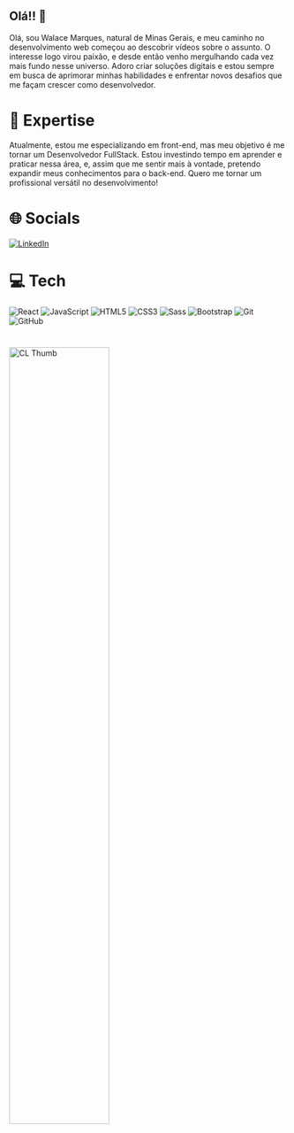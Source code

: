 ## Olá!! 👋

Olá, sou Walace Marques, natural de Minas Gerais, e meu caminho no desenvolvimento web começou ao descobrir vídeos sobre o assunto. O interesse logo virou paixão, e desde então venho mergulhando cada vez mais fundo nesse universo. Adoro criar soluções digitais e estou sempre em busca de aprimorar minhas habilidades e enfrentar novos desafios que me façam crescer como desenvolvedor.

# 🚀 Expertise

Atualmente, estou me especializando em front-end, mas meu objetivo é me tornar um Desenvolvedor FullStack. Estou investindo tempo em aprender e praticar nessa área, e, assim que me sentir mais à vontade, pretendo expandir meus conhecimentos para o back-end. Quero me tornar um profissional versátil no desenvolvimento!

# 🌐 Socials
[![LinkedIn](https://img.shields.io/badge/LinkedIn-%230077B5.svg?logo=linkedin&logoColor=white)](https://www.linkedin.com/in/walacemarques/) 

# 💻 Tech 
![React](https://img.shields.io/badge/react-%2320232a.svg?style=for-the-badge&logo=react&logoColor=%2361DAFB) ![JavaScript](https://img.shields.io/badge/javascript-%23323330.svg?style=for-the-badge&logo=javascript&logoColor=%23F7DF1E) ![HTML5](https://img.shields.io/badge/html5-%23E34F26.svg?style=for-the-badge&logo=html5&logoColor=white) ![CSS3](https://img.shields.io/badge/css3-%231572B6.svg?style=for-the-badge&logo=css3&logoColor=white) ![Sass](https://img.shields.io/badge/Sass-CC6699?style=for-the-badge&logo=sass&logoColor=white) ![Bootstrap](https://img.shields.io/badge/bootstrap-%238511FA.svg?style=for-the-badge&logo=bootstrap&logoColor=white) ![Git](https://img.shields.io/badge/git-%23F05033.svg?style=for-the-badge&logo=git&logoColor=white) ![GitHub](https://img.shields.io/badge/github-%23121011.svg?style=for-the-badge&logo=github&logoColor=white) 

#
<div> 
  <img src="https://i.imgur.com/GtHExHJ.gif" alt="CL Thumb" border="0" width="60%"> 
</div>
